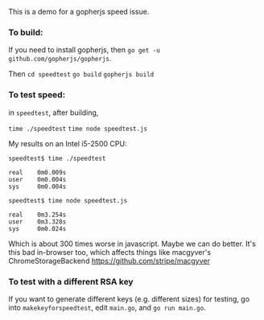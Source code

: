 
This is a demo for a gopherjs speed issue.

### To build:

If you need to install gopherjs, then
`go get -u github.com/gopherjs/gopherjs`.

Then
`cd speedtest`
`go build`
`gopherjs build`

### To test speed:

in `speedtest`, after building,

`time ./speedtest`
`time node speedtest.js`

My results on an Intel i5-2500 CPU:

```
speedtest$ time ./speedtest

real    0m0.009s
user    0m0.004s
sys     0m0.004s

speedtest$ time node speedtest.js

real    0m3.254s
user    0m3.328s
sys     0m0.024s
```
Which is about 300 times worse in javascript.
Maybe we can do better.
It's this bad in-browser too, which affects things like
macgyver's ChromeStorageBackend
https://github.com/stripe/macgyver

### To test with a different RSA key

If you want to generate different keys (e.g. different sizes)
for testing, go into `makekeyforspeedtest`, edit `main.go`, and
`go run main.go`.
